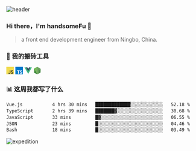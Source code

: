 ![header](https://raw.githubusercontent.com/fzq1998/fzq1998/master/header.png)

### Hi there，I'm handsomeFu 👋

> a front end development engineer from Ningbo, China.

### 🔧 我的搬砖工具
<code><img height="20" src="https://raw.githubusercontent.com/github/explore/80688e429a7d4ef2fca1e82350fe8e3517d3494d/topics/javascript/javascript.png" alt="javascript"></code>
<code><img height="20" src="https://raw.githubusercontent.com/github/explore/80688e429a7d4ef2fca1e82350fe8e3517d3494d/topics/typescript/typescript.png" alt="typescript"></code>
<code><img height="20" src="https://raw.githubusercontent.com/github/explore/80688e429a7d4ef2fca1e82350fe8e3517d3494d/topics/vue/vue.png" alt="vue"></code>
<code><img height="20" src="https://raw.githubusercontent.com/github/explore/80688e429a7d4ef2fca1e82350fe8e3517d3494d/topics/nodejs/nodejs.png" alt="nodejs"></code>



### 📊 这周我都写了什么
<!--START_SECTION:waka-->

```txt
Vue.js           4 hrs 30 mins   █████████████░░░░░░░░░░░░   52.18 %
TypeScript       2 hrs 39 mins   ███████▓░░░░░░░░░░░░░░░░░   30.68 %
JavaScript       33 mins         █▓░░░░░░░░░░░░░░░░░░░░░░░   06.55 %
JSON             23 mins         █░░░░░░░░░░░░░░░░░░░░░░░░   04.46 %
Bash             18 mins         █░░░░░░░░░░░░░░░░░░░░░░░░   03.49 %
```

<!--END_SECTION:waka-->


![expedition](https://raw.githubusercontent.com/fzq1998/fzq1998/master/expedition.gif)

